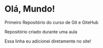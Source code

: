 # Olá, Mundo!
 Primeiro Repositório do curso de Git e GiteHub

Repositório criado durante uma aula

Essa linha eu adicionei diretamente no site!
